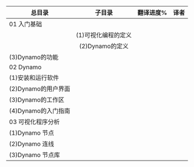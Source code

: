 | 总目录        | 子目录        | 翻译进度%  | 译者 |
| ------------- |:-------------:| -----:|-----:|
|01 入门基础    |||
|               |(1)可视化编程的定义||
||(2)Dynamo的定义||
|(3)Dynamo的功能||
02 Dynamo|||
|(1)安装和运行软件||
|(2)Dynamo的用户界面||
|(3)Dynamo的工作区||
|(4)Dynamo的入门指南||
03 可视化程序分析|||
|(1)Dynamo 节点||
|(2)Dynamo 连线||
|(3)Dynamo 节点库||
